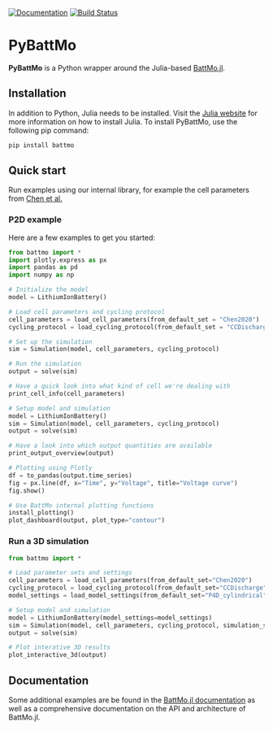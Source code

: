 [![Documentation](https://img.shields.io/badge/docs-dev-blue.svg)](https://battmoteam.github.io/BattMo.jl/dev/)
[![Build Status](https://github.com/battmoteam/BattMo.jl/actions/workflows/CI.yml/badge.svg?branch=main)](https://github.com/battmoteam/PyBattMo/actions/workflows/CI.yml?query=branch%3Amain)

# PyBattMo

**PyBattMo** is a Python wrapper around the Julia-based [BattMo.jl](https://github.com/BattMoTeam/BattMo.jl).

## Installation

In addition to Python, Julia needs to be installed. Visit the [Julia website](https://julialang.org/install/) for more information on how to install Julia. To install PyBattMo, use the following pip command:

```bash
pip install battmo
```

## Quick start

Run examples using our internal library, for example the cell parameters from [Chen et al.](https://doi.org/10.1149/1945-7111/ab9050)

### P2D example

Here are a few examples to get you started:

```python
from battmo import *
import plotly.express as px
import pandas as pd
import numpy as np

# Initialize the model
model = LithiumIonBattery()

# Load cell parameters and cycling protocol
cell_parameters = load_cell_parameters(from_default_set = "Chen2020")
cycling_protocol = load_cycling_protocol(from_default_set = "CCDischarge")

# Set up the simulation
sim = Simulation(model, cell_parameters, cycling_protocol)

# Run the simulation
output = solve(sim)

# Have a quick look into what kind of cell we're dealing with
print_cell_info(cell_parameters)

# Setup model and simulation
model = LithiumIonBattery()
sim = Simulation(model, cell_parameters, cycling_protocol)
output = solve(sim)

# Have a look into which output quantities are available
print_output_overview(output)

# Plotting using Plotly
df = to_pandas(output.time_series)
fig = px.line(df, x="Time", y="Voltage", title="Voltage curve")
fig.show()

# Use BattMo internal plotting functions
install_plotting()
plot_dashboard(output, plot_type="contour")

```

### Run a 3D simulation

```python
from battmo import *

# Load parameter sets and settings
cell_parameters = load_cell_parameters(from_default_set="Chen2020")
cycling_protocol = load_cycling_protocol(from_default_set="CCDischarge")
model_settings = load_model_settings(from_default_set="P4D_cylindrical")

# Setup model and simulation
model = LithiumIonBattery(model_settings=model_settings)
sim = Simulation(model, cell_parameters, cycling_protocol, simulation_settings=simulation_settings)
output = solve(sim)

# Plot interative 3D results
plot_interactive_3d(output)
```

## Documentation

Some additional examples are be found in the [BattMo.jl documentation](https://battmoteam.github.io/BattMo.jl/dev/pybattmo/installation) as well as a comprehensive documentation on the API and architecture of BattMo.jl.
